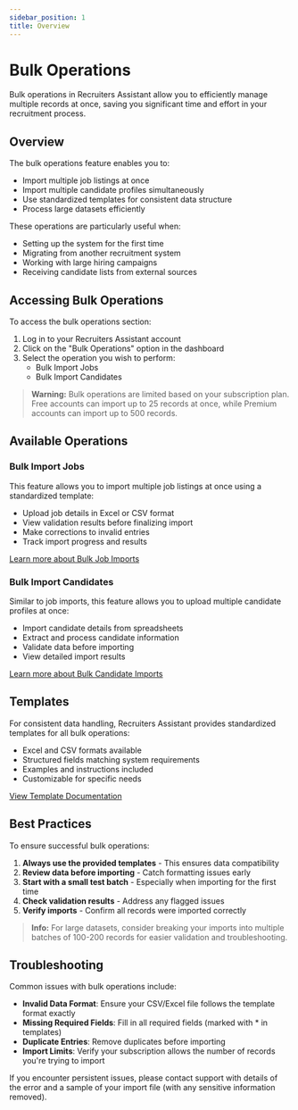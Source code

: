 ```yaml
---
sidebar_position: 1
title: Overview
---
```


# Bulk Operations

Bulk operations in Recruiters Assistant allow you to efficiently manage multiple records at once, saving you significant time and effort in your recruitment process.

## Overview

The bulk operations feature enables you to:

- Import multiple job listings at once
- Import multiple candidate profiles simultaneously
- Use standardized templates for consistent data structure
- Process large datasets efficiently

These operations are particularly useful when:

- Setting up the system for the first time
- Migrating from another recruitment system
- Working with large hiring campaigns
- Receiving candidate lists from external sources

## Accessing Bulk Operations

To access the bulk operations section:

1. Log in to your Recruiters Assistant account
2. Click on the "Bulk Operations" option in the dashboard
3. Select the operation you wish to perform:
   - Bulk Import Jobs
   - Bulk Import Candidates

> **Warning:** Bulk operations are limited based on your subscription plan. Free accounts can import up to 25 records at once, while Premium accounts can import up to 500 records.

## Available Operations

### Bulk Import Jobs

This feature allows you to import multiple job listings at once using a standardized template:

- Upload job details in Excel or CSV format
- View validation results before finalizing import
- Make corrections to invalid entries
- Track import progress and results

[Learn more about Bulk Job Imports](/docs/bulk-operations/importing)

### Bulk Import Candidates

Similar to job imports, this feature allows you to upload multiple candidate profiles at once:

- Import candidate details from spreadsheets
- Extract and process candidate information
- Validate data before importing
- View detailed import results

[Learn more about Bulk Candidate Imports](/docs/bulk-operations/importing)

## Templates

For consistent data handling, Recruiters Assistant provides standardized templates for all bulk operations:

- Excel and CSV formats available
- Structured fields matching system requirements
- Examples and instructions included
- Customizable for specific needs

[View Template Documentation](/docs/bulk-operations/templates)

## Best Practices

To ensure successful bulk operations:

1. **Always use the provided templates** - This ensures data compatibility
2. **Review data before importing** - Catch formatting issues early
3. **Start with a small test batch** - Especially when importing for the first time
4. **Check validation results** - Address any flagged issues
5. **Verify imports** - Confirm all records were imported correctly

> **Info:** For large datasets, consider breaking your imports into multiple batches of 100-200 records for easier validation and troubleshooting.

## Troubleshooting

Common issues with bulk operations include:

- **Invalid Data Format**: Ensure your CSV/Excel file follows the template format exactly
- **Missing Required Fields**: Fill in all required fields (marked with * in templates)
- **Duplicate Entries**: Remove duplicates before importing
- **Import Limits**: Verify your subscription allows the number of records you're trying to import

If you encounter persistent issues, please contact support with details of the error and a sample of your import file (with any sensitive information removed).